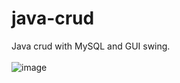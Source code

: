 # java-crud
Java crud with MySQL and GUI swing.<br><br>
![image](https://github.com/Turtle-Forge/java-crud/assets/161951897/b18ffca9-3d59-44b2-917c-547bd4fd5580)
